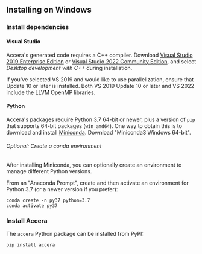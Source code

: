 [//]: # (Project: Accera)
[//]: # (Version: v1.2.7)

## Installing on Windows

### Install dependencies

#### Visual Studio

Accera's generated code requires a C++ compiler. Download [Visual Studio 2019 Enterprise Edition](https://visualstudio.microsoft.com/downloads/) or [Visual Studio 2022 Community Edition](https://visualstudio.microsoft.com/vs/), and select _Desktop development with C++_ during installation.

If you've selected VS 2019 and would like to use parallelization, ensure that Update 10 or later is installed. Both VS 2019 Update 10 or later and VS 2022 include the LLVM OpenMP libraries.

#### Python

Accera's packages require Python 3.7 64-bit or newer, plus a version of `pip` that supports 64-bit packages (`win_amd64`). One way to obtain this is to download and install [Miniconda](https://docs.conda.io/en/latest/miniconda.html). Download "Miniconda3 Windows 64-bit".

###### Optional: Create a conda environment

After installing Miniconda, you can optionally create an environment to manage different Python versions.

From an "Anaconda Prompt", create and then activate an environment for Python 3.7 (or a newer version if you prefer):

```shell
conda create -n py37 python=3.7
conda activate py37
```

### Install Accera

The `accera` Python package can be installed from PyPI:

```shell
pip install accera
```
